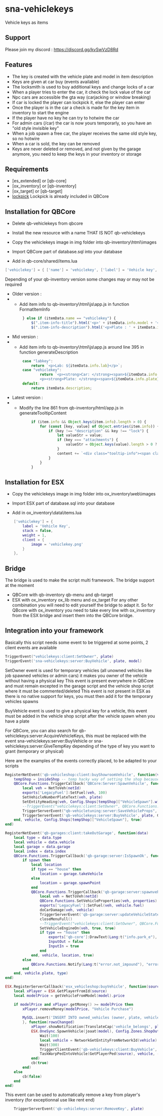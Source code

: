 # sna-vehiclekeys
Vehicle keys as items

## Support
Please join my discord : https://discord.gg/kvSwVzD8Rd

## Features
- The key is created with the vehicle plate and model in item description
- Keys are given at car buy (events available)
- The locksmith is used to buy additional keys and change locks of a car
- When a player tries to enter the car, it check the lock value of the car
- Npc cars are accessible the gta way (carjacking or window breaking)
- If car is locked the player can lockpick it, else the player can enter
- Once the player is in the car a check is made for the key item in inventory to start the engine
- If the player have no key he can try to hotwire the car
- For admin cars (/car) the car is now yours temporarly, so you have an "old style invisible key"
- When a job spawn a free car, the player receives the same old style key, so no hotwire
- When a car is sold, the key can be removed
- Keys are never deleted or removed, and not given by the garage anymore, you need to keep the keys in your inventory or storage

## Requirements
- [es_extended] or [qb-core]
- [ox_inventory] or [qb-inventory]
- [ox_target] or [qb-target]
- [lockpick](https://github.com/Sna-aaa/lockpick) Lockpick is already included in QBCore

## Installation for QBCore
- Delete qb-vehiclekeys from qbcore

- Install the new resource with a name THAT IS NOT qb-vehiclekeys

- Copy the vehiclekeys image in img folder into qb-inventory\html\images

- Import QBCore part of database.sql into your database

- Add in qb-core/shared/items.lua
```lua
['vehiclekey'] = { ['name'] = 'vehiclekey', ['label'] = 'Vehicle key', ['weight'] = 10, ['type'] = 'item', ['image'] = 'vehiclekey.png', ['unique'] = true, ['useable'] = true, ['shouldClose'] = true, ['combinable'] = nil, ['description'] = "This is a car key, take good care of it, if you lose it you probably won't be able to use your car" },
```

Depending of your qb-inventory version some changes may or may not be required
- Older version : 
- - Add item info to qb-inventory\html\js\app.js in function FormatItemInfo
```js
        } else if (itemData.name == "vehiclekey") {                                         //Change Add
            $(".item-info-title").html('<p>' + itemData.info.model + '</p>');               //Change Add
            $(".item-info-description").html('<p>Plate : ' + itemData.info.plate + '</p>'); //Change Add
```
- Mid version :
- - Add item info to qb-inventory\html\js\app.js around line 395 in function generateDescription
```js
        case "labkey":
            return `<p>Lab: ${itemData.info.lab}</p>`;
        case "vehiclekey":                                                                      //Change Add
                return `<p><strong>Car: </strong><span>${itemData.info.model}</span></p>        
                <p><strong>Plate: </strong><span>${itemData.info.plate}</span></p>`;            //Change Add
        default:
            return itemData.description;
```
- Latest version : 
- - Modify the line 861 from qb-inventory/html/app.js in generateTooltipContent
```js
            if (item.info && Object.keys(item.info).length > 0) {
                for (const [key, value] of Object.entries(item.info)) {
                    if (key !== "description" && key !== "lock") {          //Change
                        let valueStr = value;
                        if (key === "attachments") {
                            valueStr = Object.keys(value).length > 0 ? "true" : "false";
                        }
                        content += `<div class="tooltip-info"><span class="tooltip-info-key">${this.formatKey(key)}:</span> ${valueStr}</div>`;
                    }
                }
            }
```


## Installation for ESX
- Copy the vehiclekeys image in img folder into ox_inventory\web\images

- Import ESX part of database.sql into your database

- Add in ox_inventory\data\items.lua
```lua
	['vehiclekey'] = {
		label = 'Vehicle Key',
		stack = false,
		weight = 1,
		client = {
			image = 'vehiclekey.png'
		}
	},
```
## Bridge
The bridge is used to make the script multi framework. The bridge support at the moment
- QBCore with qb-inventory qb-menu and qb-target
- ESX with ox_inventory ox_lib menu and ox_target
For any other combination you will need to edit yourself the bridge to adapt it. So for QBcore with ox_inventory you need to take every line with ox_inventory from the ESX bridge and insert them into the QBCore bridge.

## Integration into your framework
Basically this script needs some event to be triggered at some points, 2 client events are available
```lua
TriggerEvent("vehiclekeys:client:SetOwner", plate)
TriggerEvent('sna-vehiclekeys:server:BuyVehicle', plate, model)
```
SetOwner event is used for temporary vehicles (all unowned vehicles like job spawned vehicles or admin cars) it makes you owner of the vehicle without having a physical key
This event is present everywhere in QBCore and must remain excepted in the garage script and the vehicle shop script where it must be commented/deleted
This event is not present in ESX as there is no native support for keys, you must then add it for the temporary vehicles spawns

BuyVehicle event is used to give a physical key for a vehicle, this event must be added in the vehicle shop script after the vehicle spawn when you have a plate

For QBCore, you can also search for qb-vehiclekeys:server:AcquireVehicleKeys, this must be replaced with the event sna-vehiclekeys:server:BuyVehicle or sna-vehiclekeys:server:GiveTempKey depending of the type of key you want to grant (temporary or physical) 

Here are the examples of the events correctly placed, to be adapted to your scripts
```lua
RegisterNetEvent('qb-vehicleshop:client:buyShowroomVehicle', function(vehicle, plate)
    tempShop = insideShop -- temp hacky way of setting the shop because it changes after the callback has returned since you are outside the zone
    QBCore.Functions.TriggerCallback('QBCore:Server:SpawnVehicle', function(netId)
        local veh = NetToVeh(netId)
        exports['LegacyFuel']:SetFuel(veh, 100)
        SetVehicleNumberPlateText(veh, plate)
        SetEntityHeading(veh, Config.Shops[tempShop]["VehicleSpawn"].w)
        --TriggerEvent("vehiclekeys:client:SetOwner", QBCore.Functions.GetPlate(veh))                                                       --Change comment
        TriggerServerEvent("qb-vehicletuning:server:SaveVehicleProps", QBCore.Functions.GetVehicleProperties(veh))
        TriggerServerEvent('qb-vehiclekeys:server:BuyVehicle', plate, GetLabelText(GetDisplayNameFromVehicleModel(GetEntityModel(veh))))   --Change Add
    end, vehicle, Config.Shops[tempShop]["VehicleSpawn"], true)
end)

RegisterNetEvent('qb-garages:client:takeOutGarage', function(data)
    local type = data.type
    local vehicle = data.vehicle
    local garage = data.garage
    local index = data.index
    QBCore.Functions.TriggerCallback('qb-garage:server:IsSpawnOk', function(spawn)
        if spawn then
            local location
            if type == "house" then
                location = garage.takeVehicle
            else
                location = garage.spawnPoint
            end
            QBCore.Functions.TriggerCallback('qb-garage:server:spawnvehicle', function(netId, properties)
                local veh = NetToVeh(netId)
                QBCore.Functions.SetVehicleProperties(veh, properties)
                exports['LegacyFuel']:SetFuel(veh, vehicle.fuel)
                doCarDamage(veh, vehicle)
                TriggerServerEvent('qb-garage:server:updateVehicleState', 0, vehicle.plate, index)
                closeMenuFull()
                --TriggerEvent("vehiclekeys:client:SetOwner", QBCore.Functions.GetPlate(veh))                   --Change comment
                SetVehicleEngineOn(veh, true, true)
                if type == "house" then
                    exports['qb-core']:DrawText(Lang:t("info.park_e"), 'left')
                    InputOut = false
                    InputIn = true
                end
            end, vehicle, location, true)
        else
            QBCore.Functions.Notify(Lang:t("error.not_impound"), "error", 5000)
        end
    end, vehicle.plate, type)
end)

ESX.RegisterServerCallback('esx_vehicleshop:buyVehicle', function(source, cb, model, plate)
	local xPlayer = ESX.GetPlayerFromId(source)
	local modelPrice = getVehicleFromModel(model).price

	if modelPrice and xPlayer.getMoney() >= modelPrice then
		xPlayer.removeMoney(modelPrice, "Vehicle Purchase")

		MySQL.insert('INSERT INTO owned_vehicles (owner, plate, vehicle) VALUES (?, ?, ?)', {xPlayer.identifier, plate, json.encode({model = joaat(model), plate = plate})
		}, function(rowsChanged)
			xPlayer.showNotification(TranslateCap('vehicle_belongs', plate))
			ESX.OneSync.SpawnVehicle(joaat(model), Config.Zones.ShopOutside.Pos, Config.Zones.ShopOutside.Heading,{plate = plate}, function(vehicle)
				Wait(100)
				local vehicle = NetworkGetEntityFromNetworkId(vehicle)
				Wait(300)
				TriggerClientEvent('qb-vehiclekeys:client:BuyVehicle', source, plate)			--Change
				TaskWarpPedIntoVehicle(GetPlayerPed(source), vehicle, -1)
			end)
			cb(true)
		end)
	else
		cb(false)
	end
end)
```


This event can be used to automatically remove a key from player's inventory (for exceptionnal use like rent end)
```lua
    TriggerServerEvent('qb-vehiclekeys:server:RemoveKey', plate)
```
